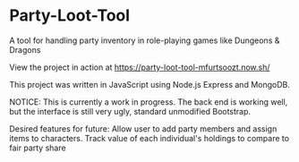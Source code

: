 # Party-Loot-Tool
A tool for handling party inventory in role-playing games like Dungeons &amp; Dragons

View the project in action at
https://party-loot-tool-mfurtsoozt.now.sh/

This project was written in JavaScript using Node.js Express and MongoDB.

NOTICE: This is currently a work in progress. The back end is working well, but the interface is still very ugly, standard unmodified Bootstrap.

Desired features for future:
Allow user to add party members and assign items to characters.
Track value of each individual's holdings to compare to fair party share
